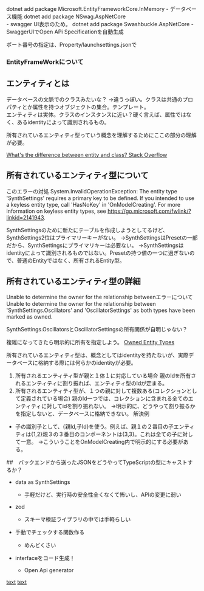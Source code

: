 
dotnet add package Microsoft.EntityFrameworkCore.InMemory
    - データベース機能
dotnet add package NSwag.AspNetCore  
    - swagger UI表示のため。
dotnet add package Swashbuckle.AspNetCore
    - SwaggerUIでOpen APi Specificationを自動生成

ポート番号の指定は、Property/launchsettings.jsonで

### EntityFrameWorkについて

## エンティティとは
データベースの文脈でのクラスみたいな？
→違うっぽい。クラスは共通のプロパティとか属性を持つオブジェクトの集合。テンプレート。  
エンティティは実体。クラスのインスタンスに近い？硬く言えば、属性ではなく、あるidentityによって識別されるもの。 

所有されているエンティティ型っていう概念を理解するためにここの部分の理解が必要。

[What's the difference between entity and class? Stack Overflow](https://stackoverflow.com/questions/2550197/whats-the-difference-between-entity-and-class)

## 所有されているエンティティ型について
このエラーの対処
System.InvalidOperationException: The entity type 'SynthSettings' requires a primary key to be defined. If you intended to use a keyless entity type, call 'HasNoKey' in 'OnModelCreating'. For more information on keyless entity types, see https://go.microsoft.com/fwlink/?linkid=2141943.

SynthSettingsのために新たにテーブルを作成しようとしてるけど、SynthSettings2位はプライマリーキーがない。
→SynthSettingsはPresetの一部だから、SynthSettingsにプライマリキーは必要ない。
→SynthSettingsはidentityによって識別されるものではない。Presetの持つ値の一つに過ぎないので、普通のEntityではなく、所有されるEntity型。

## 所有されているエンティティ型の詳細
Unable to determine the owner for the relationship betweenエラーについて
Unable to determine the owner for the relationship between 'SynthSettings.Oscillators' and 'OscillatorSettings' as both types have been marked as owned.

SynthSettings.OscillatorsとOscillatorSettingsの所有関係が自明じゃない？

複雑になってきたら明示的に所有を指定しよう。
[Owned Entity Types](https://learn.microsoft.com/en-us/ef/core/modeling/owned-entities)

所有されているエンティティ型は、概念としてはidentityを持たないが、実際データベースに格納する際には何らかのidentityが必要。
1. 所有されるエンティティ型が親と１体１に対応している場合
親のIdを所有されるエンティティに割り振れば、エンティティ型のIdが定まる。
2. 所有されるエンティティ型が、１つの親に対して複数ある(コレクションとして定義されている場合)
親のId一つでは、コレクションに含まれる全てのエンティティに対してidを割り振れない。
→明示的に、どうやって割り振るかを指定しないと、データベースに格納できない。
解決例
- 子の識別子として、{親Id,子Id}を使う。例えば、親１の２番目の子エンティティは{1,2}親３の３番目のコンポーネントは{3,3}。これは全ての子に対して一意。
→こういうことをOnModelCreating内で明示的にする必要がある。

##　バックエンドから送ったJSONをどうやってTypeScriptの型にキャストするか？
- data as SynthSettings
    - 手軽だけど、実行時の安全性全くなくて怖いし、APIの変更に弱い

- zod
    - スキーマ検証ライブラリの中では手軽らしい

- 手動でチェックする関数作る
    - めんどくさい

- interfaceをコード生成！
    - Open Api generator

[text](https://openapi-generator.tech/docs/usage)
[text](https://swagger.io/specification/)